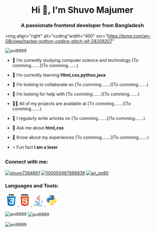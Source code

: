 <h1 align="center">Hi 👋, I'm Shuvo Majumer</h1>
<h3 align="center">A passionate frontend developer from Bangladesh</h3>

<img align="right" alt="coding"width="400" src="https://tenor.com/en-GB/view/hacker-python-coding-glitch-gif-24209207"

<p align="left"> <img src="https://komarev.com/ghpvc/?username=avi6999&label=Profile%20views&color=0e75b6&style=flat" alt="avi6999" /> </p>

- 🔭 I’m currently studying computer science and technology [To comming.......](To comming.......)

- 🌱 I’m currently learning **Html,css,python,java**

- 👯 I’m looking to collaborate on [To comming.......](To comming.......)

- 🤝 I’m looking for help with [To comming.......](To comming.......)

- 👨‍💻 All of my projects are available at [To comming.......](To comming.......)

- 📝 I regularly write articles on [To comming.......](To comming.......)

- 💬 Ask me about **html,css**

- 📄 Know about my experiences [To comming.......](To comming.......)

- ⚡ Fun fact **I am a loser**

<h3 align="left">Connect with me:</h3>
<p align="left">
<a href="https://twitter.com/shuvo7264861" target="blank"><img align="center" src="https://raw.githubusercontent.com/rahuldkjain/github-profile-readme-generator/master/src/images/icons/Social/twitter.svg" alt="shuvo7264861" height="30" width="40" /></a>
<a href="https://fb.com/100000467886839" target="blank"><img align="center" src="https://raw.githubusercontent.com/rahuldkjain/github-profile-readme-generator/master/src/images/icons/Social/facebook.svg" alt="100000467886839" height="30" width="40" /></a>
<a href="https://instagram.com/an_on80" target="blank"><img align="center" src="https://raw.githubusercontent.com/rahuldkjain/github-profile-readme-generator/master/src/images/icons/Social/instagram.svg" alt="an_on80" height="30" width="40" /></a>
</p>

<h3 align="left">Languages and Tools:</h3>
<p align="left"> <a href="https://www.w3schools.com/css/" target="_blank" rel="noreferrer"> <img src="https://raw.githubusercontent.com/devicons/devicon/master/icons/css3/css3-original-wordmark.svg" alt="css3" width="40" height="40"/> </a> <a href="https://www.w3.org/html/" target="_blank" rel="noreferrer"> <img src="https://raw.githubusercontent.com/devicons/devicon/master/icons/html5/html5-original-wordmark.svg" alt="html5" width="40" height="40"/> </a> <a href="https://www.java.com" target="_blank" rel="noreferrer"> <img src="https://raw.githubusercontent.com/devicons/devicon/master/icons/java/java-original.svg" alt="java" width="40" height="40"/> </a> <a href="https://www.python.org" target="_blank" rel="noreferrer"> <img src="https://raw.githubusercontent.com/devicons/devicon/master/icons/python/python-original.svg" alt="python" width="40" height="40"/> </a> </p>

<p><img align="left" src="https://github-readme-stats.vercel.app/api/top-langs?username=avi6999&show_icons=true&locale=en&layout=compact" alt="avi6999" /></p>

<p>&nbsp;<img align="center" src="https://github-readme-stats.vercel.app/api?username=avi6999&show_icons=true&locale=en" alt="avi6999" /></p>

<p><img align="center" src="https://github-readme-streak-stats.herokuapp.com/?user=avi6999&" alt="avi6999" /></p> 
